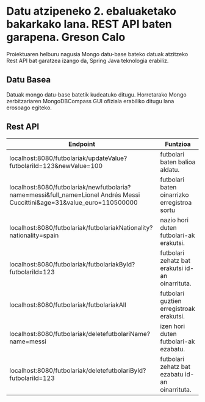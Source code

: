 
# Datu atzipeneko 2. ebaluaketako bakarkako lana. REST API baten garapena. Greson Calo

Proiektuaren helburu nagusia Mongo datu-base bateko datuak atzitzeko Rest API bat garatzea izango da, Spring Java teknologia erabiliz.


## Datu Basea

Datuak mongo datu-base batetik kudeatuko ditugu. Horretarako Mongo zerbitzariaren MongoDBCompass GUI ofiziala erabiliko ditugu lana erosoago egiteko.
## Rest API
| Endpoint  | Funtzioa |
| ------------- | ------------- |
| localhost:8080/futbolariak/updateValue?futbolariId=123&newValue=100| futbolari baten balioa aldatu.|
| localhost:8080/futbolariak/newfutbolaria?name=messi&full_name=Lionel Andrés Messi Cuccittini&age=31&value_euro=110500000| futbolari baten oinarrizko erregistroa sortu|
| localhost:8080/futbolariak/futbolariakNationality?nationality=spain| nazio hori duten futbolari-ak erakutsi.|
| localhost:8080/futbolariak/futbolariakById?futbolariId=123| futbolari zehatz bat erakutsi id-an oinarrituta.|
| localhost:8080/futbolariak/futbolariakAll| futbolari guztien erregistroak erakutsi.|
| localhost:8080/futbolariak/deletefutbolariName?name=messi| izen hori duten futbolari-ak ezabatu.|
| localhost:8080/futbolariak/deletefutbolariById?futbolariId=123| futbolari zehatz bat ezabatu id-an oinarrituta.|